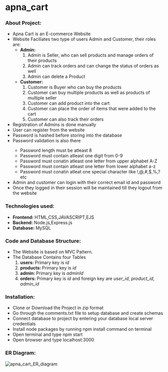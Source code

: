 # apna_cart

<h3>About Project: </h3>
<ul>
  <li>Apna Cart is an E-commerce Website</li>
  <li>Website Faciliates two type of users Admin and Customer, their roles are:
    <ul>
      <li><b>Admin:</b>
        <ol>
          <li>Admin is Seller, who can sell products and manage orders of their products</li>
          <li>Admin can track orders and can change the status of orders as well</li>
          <li>Admin can delete a Product</li>
        </ol>
      </li>
      <li><b>Customer: </b>
        <ol>
          <li>Customer is Buyer who can buy the products</li>
          <li>Customer can buy multiple products as well as products of multiple seller</li>
          <li>Customer can add product into the cart</li>
          <li>Customer can place the order of items that were added to the cart</li>
          <li>Customer can also track their orders</li>
        </ol>
      </li>
    </ul>
  </li>
  <li>Registration of Admins is done manually</li>
  <li>User can register from the website</li>
  <li>Password is hashed before storing into the database</li>
  <li>Password validation is also there</li>
    <ul>
      <li>Password length must be atleast 8</li>
      <li>Password must contain atleast one digit from 0-9</li>
      <li>Password must conatin atleast one letter from upper alphabet A-Z</li>
      <li>Password must contain atleast one letter from lower alphabet a-z</li>
      <li>Password must conatin atleat one special character like !,@,#,$,%,? etc</li>
    </ul>
  </li>
  <li>Admin and customer can login with their correct email id and password</li>
  <li>Once they logged in their session will be maintained till they logout from the website</li>
  </ul>
  
  <h3>Technologies used: </h3>
  <ul>
  <li><b>Frontend: </b>HTML,CSS,JAVASCRIPT,EJS</li>
  <li><b>Backend: </b>Node.js,Express.js</li>
  <li><b>Database: </b>MySQL</li>
  </ul>
  
  <h3>Code and Database Structure:</h3>
  <ul>
  <li>The Website is based on MVC Pattern.</li>
  <li>The Database Contains four Tables
    <ol>
      <li><b>users: </b>Primary key is <i>id</i></li>
      <li><b>products: </b>Primary key is <i>id</i></li>
      <li><b>admin: </b>Primary key is <i>adminId</i></li>
      <li><b>orders: </b>Primary key is <i>id</i> and foreign key are <i>user_id</i>, <i>product_id</i>, <i>admin_id</i></li>
    </ol>
  </li>
  </ul>
  
  <h3>Installation: </h3>
  <ul>
    <li>Clone or Download the Project in zip format</li>
    <li>Go through the comments.txt file to setup database and create schemas</li>
    <li>Connect database to project by entering your database local server credentials</li>
    <li>Install node packages by running npm install command on terminal</li>
    <li>Open terminal and type npm start</li>
    <li>Open browser and type localhost:3000</li>
  </ul>
  
  <h3>ER Diagram: </h3>
  
  ![apna_cart_ER_diagram](https://user-images.githubusercontent.com/62331631/179382919-f29d5867-8df3-453f-8d3f-1d8145fa683d.png)

